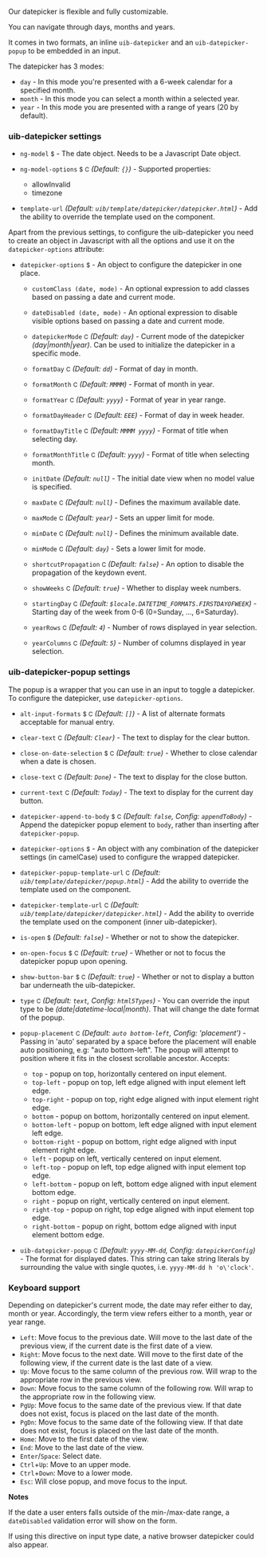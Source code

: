 Our datepicker is flexible and fully customizable.

You can navigate through days, months and years.

It comes in two formats, an inline `uib-datepicker` and an `uib-datepicker-popup` to be embedded in an input.

The datepicker has 3 modes:

* `day` - In this mode you're presented with a 6-week calendar for a specified month.
* `month` - In this mode you can select a month within a selected year.
* `year` - In this mode you are presented with a range of years (20 by default).

### uib-datepicker settings

* `ng-model`
  <small class="badge">$</small>
  <i class="glyphicon glyphicon-eye-open"></i> -
  The date object. Needs to be a Javascript Date object.

* `ng-model-options`
  <small class="badge">$</small>
  <small class="badge">C</small>
  _(Default: `{}`)_ -
  Supported properties:
  * allowInvalid
  * timezone
  
* `template-url`
  _(Default: `uib/template/datepicker/datepicker.html`)_ -
  Add the ability to override the template used on the component.
  
Apart from the previous settings, to configure the uib-datepicker you need to create an object in Javascript with all the options and use it on the `datepicker-options` attribute:

* `datepicker-options`
  <small class="badge">$</small> -
  An object to configure the datepicker in one place.

  * `customClass (date, mode)` -
    An optional expression to add classes based on passing a date and current mode.
  
  * `dateDisabled (date, mode)` -
    An optional expression to disable visible options based on passing a date and current mode.
  
  * `datepickerMode`
    <small class="badge">C</small>
    <i class="glyphicon glyphicon-eye-open"></i>
    _(Default: `day`)_ -
    Current mode of the datepicker _(day|month|year)_. Can be used to initialize the datepicker in a specific mode.
  
  * `formatDay`
    <small class="badge">C</small>
    _(Default: `dd`)_ -
    Format of day in month.
  
  * `formatMonth`
    <small class="badge">C</small>
    _(Default: `MMMM`)_ -
    Format of month in year.
  
  * `formatYear`
    <small class="badge">C</small>
    _(Default: `yyyy`)_ -
    Format of year in year range.
  
  * `formatDayHeader`
    <small class="badge">C</small>
    _(Default: `EEE`)_ -
    Format of day in week header.
  
  * `formatDayTitle`
    <small class="badge">C</small>
    _(Default: `MMMM yyyy`)_ -
    Format of title when selecting day.
  
  * `formatMonthTitle`
    <small class="badge">C</small>
    _(Default: `yyyy`)_ -
    Format of title when selecting month.
  
  * `initDate`
    <i class="glyphicon glyphicon-eye-open"></i>
    _(Default: `null`)_ -
    The initial date view when no model value is specified.
  
  * `maxDate`
    <small class="badge">C</small>
    <i class="glyphicon glyphicon-eye-open"></i>
    _(Default: `null`)_ -
    Defines the maximum available date.
  
  * `maxMode`
    <small class="badge">C</small>
      <i class="glyphicon glyphicon-eye-open"></i>
    _(Default: `year`)_ -
    Sets an upper limit for mode.
  
  * `minDate`
    <small class="badge">C</small>
    <i class="glyphicon glyphicon-eye-open"></i>
    _(Default: `null`)_ -
    Defines the minimum available date.
  
  * `minMode`
    <small class="badge">C</small>
    <i class="glyphicon glyphicon-eye-open"></i>
    _(Default: `day`)_ -
    Sets a lower limit for mode.
  
  * `shortcutPropagation`
    <small class="badge">C</small>
    _(Default: `false`)_ -
    An option to disable the propagation of the keydown event.
  
  * `showWeeks`
    <small class="badge">C</small>
    _(Default: `true`)_ -
    Whether to display week numbers.
  
  * `startingDay`
    <small class="badge">C</small>
    *(Default: `$locale.DATETIME_FORMATS.FIRSTDAYOFWEEK`)* -
    Starting day of the week from 0-6 (0=Sunday, ..., 6=Saturday).

  * `yearRows`
    <small class="badge">C</small>
    _(Default: `4`)_ -
    Number of rows displayed in year selection.
  
  * `yearColumns`
    <small class="badge">C</small>
    _(Default: `5`)_ -
  Number of columns displayed in year selection.

### uib-datepicker-popup settings

The popup is a wrapper that you can use in an input to toggle a datepicker. To configure the datepicker, use `datepicker-options`.

* `alt-input-formats`
  <small class="badge">$</small>
  <small class="badge">C</small>
  _(Default: `[]`)_ -
  A list of alternate formats acceptable for manual entry.

* `clear-text`
  <small class="badge">C</small>
  _(Default: `Clear`)_ -
  The text to display for the clear button.

* `close-on-date-selection`
  <small class="badge">$</small>
  <small class="badge">C</small>
  _(Default: `true`)_ -
  Whether to close calendar when a date is chosen.

* `close-text`
  <small class="badge">C</small>
  _(Default: `Done`)_ -
  The text to display for the close button.

* `current-text`
  <small class="badge">C</small>
  _(Default: `Today`)_ -
  The text to display for the current day button.

* `datepicker-append-to-body`
  <small class="badge">$</small>
  <small class="badge">C</small>
  _(Default: `false`, Config: `appendToBody`)_ -
  Append the datepicker popup element to `body`, rather than inserting after `datepicker-popup`.

* `datepicker-options`
  <small class="badge">$</small> -
  An object with any combination of the datepicker settings (in camelCase) used to configure the wrapped datepicker.

* `datepicker-popup-template-url`
  <small class="badge">C</small>
  _(Default: `uib/template/datepicker/popup.html`)_ -
  Add the ability to override the template used on the component.

* `datepicker-template-url`
  <small class="badge">C</small>
  _(Default: `uib/template/datepicker/datepicker.html`)_ -
  Add the ability to override the template used on the component (inner uib-datepicker).

* `is-open`
  <small class="badge">$</small>
  <i class="glyphicon glyphicon-eye-open"></i>
  _(Default: `false`)_ -
  Whether or not to show the datepicker.

* `on-open-focus`
  <small class="badge">$</small>
  <small class="badge">C</small>
  _(Default: `true`)_ -
  Whether or not to focus the datepicker popup upon opening.

* `show-button-bar`
  <small class="badge">$</small>
  <small class="badge">C</small>
  _(Default: `true`)_ -
  Whether or not to display a button bar underneath the uib-datepicker.

* `type`
  <small class="badge">C</small>
  _(Default: `text`, Config: `html5Types`)_ -
  You can override the input type to be _(date|datetime-local|month)_. That will change the date format of the popup.

* `popup-placement`
   <small class="badge">C</small>
   _(Default: `auto bottom-left`, Config: 'placement')_ -
  Passing in 'auto' separated by a space before the placement will enable auto positioning, e.g: "auto bottom-left". The popup will attempt to position where it fits in the closest scrollable ancestor. Accepts:

   * `top` - popup on top, horizontally centered on input element.
   * `top-left` - popup on top, left edge aligned with input element left edge.
   * `top-right` - popup on top, right edge aligned with input element right edge.
   * `bottom` - popup on bottom, horizontally centered on input element.
   * `bottom-left` - popup on bottom, left edge aligned with input element left edge.
   * `bottom-right` - popup on bottom, right edge aligned with input element right edge.
   * `left` - popup on left, vertically centered on input element.
   * `left-top` - popup on left, top edge aligned with input element top edge.
   * `left-bottom` - popup on left, bottom edge aligned with input element bottom edge.
   * `right` - popup on right, vertically centered on input element.
   * `right-top` - popup on right, top edge aligned with input element top edge.
   * `right-bottom` - popup on right, bottom edge aligned with input element bottom edge.

* `uib-datepicker-popup`
  <small class="badge">C</small>
  _(Default: `yyyy-MM-dd`, Config: `datepickerConfig`)_ -
  The format for displayed dates. This string can take string literals by surrounding the value with single quotes, i.e. `yyyy-MM-dd h 'o\'clock'`.

### Keyboard support

Depending on datepicker's current mode, the date may refer either to day, month or year. Accordingly, the term view refers either to a month, year or year range.

 * `Left`: Move focus to the previous date. Will move to the last date of the previous view, if the current date is the first date of a view.
 * `Right`: Move focus to the next date. Will move to the first date of the following view, if the current date is the last date of a view.
 * `Up`: Move focus to the same column of the previous row. Will wrap to the appropriate row in the previous view.
 * `Down`: Move focus to the same column of the following row. Will wrap to the appropriate row in the following view.
 * `PgUp`: Move focus to the same date of the previous view. If that date does not exist, focus is placed on the last date of the month.
 * `PgDn`: Move focus to the same date of the following view. If that date does not exist, focus is placed on the last date of the month.
 * `Home`: Move to the first date of the view.
 * `End`: Move to the last date of the view.
 * `Enter`/`Space`: Select date.
 * `Ctrl`+`Up`: Move to an upper mode.
 * `Ctrl`+`Down`: Move to a lower mode.
 * `Esc`: Will close popup, and move focus to the input.

**Notes**

If the date a user enters falls outside of the min-/max-date range, a `dateDisabled` validation error will show on the form.

If using this directive on input type date, a native browser datepicker could also appear.
